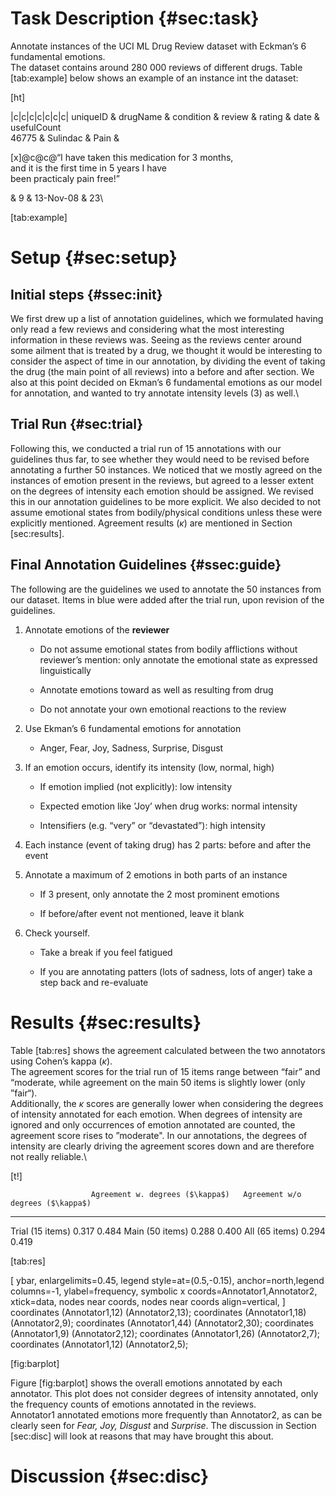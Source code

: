 Task Description {#sec:task}
================

Annotate instances of the UCI ML Drug Review dataset with Eckman’s 6
fundamental emotions.\
The dataset contains around 280 000 reviews of different drugs. Table
[tab:example] below shows an example of an instance int the dataset:

[ht]

<span> |c|c|c|c|c|c|c|</span> uniqueID & drugName & condition & review &
rating & date & usefulCount\
46775 & Sulindac & Pain &

[x]<span>@c@c@</span>“I have taken this medication for 3 months,\
and it is the first time in 5 years I have\
been practicaly pain free!”

& 9 & 13-Nov-08 & 23\

[tab:example]

Setup {#sec:setup}
=====

Initial steps {#ssec:init}
-------------

We first drew up a list of annotation guidelines, which we formulated
having only read a few reviews and considering what the most interesting
information in these reviews was. Seeing as the reviews center around
some ailment that is treated by a drug, we thought it would be
interesting to consider the aspect of time in our annotation, by
dividing the event of taking the drug (the main point of all reviews)
into a before and after section. We also at this point decided on
Ekman’s 6 fundamental emotions as our model for annotation, and wanted
to try annotate intensity levels (3) as well.\

Trial Run {#sec:trial}
---------

Following this, we conducted a trial run of 15 annotations with our
guidelines thus far, to see whether they would need to be revised before
annotating a further 50 instances. We noticed that we mostly agreed on
the instances of emotion present in the reviews, but agreed to a lesser
extent on the degrees of intensity each emotion should be assigned. We
revised this in our annotation guidelines to be more explicit. We also
decided to not assume emotional states from bodily/physical conditions
unless these were explicitly mentioned. Agreement results ($\kappa$) are
mentioned in Section [sec:results].

Final Annotation Guidelines {#ssec:guide}
---------------------------

The following are the guidelines we used to annotate the 50 instances
from our dataset. Items in blue were added after the trial run, upon
revision of the guidelines.

1.  Annotate emotions of the **reviewer**

    -   Do not assume emotional states from bodily afflictions without
        reviewer’s mention: only annotate the emotional state as
        expressed linguistically

    -   Annotate emotions toward as well as resulting from drug

    -   Do not annotate your own emotional reactions to the review

2.  Use Ekman’s 6 fundamental emotions for annotation

    -   Anger, Fear, Joy, Sadness, Surprise, Disgust

3.  If an emotion occurs, identify its intensity (low, normal, high)

    -   If emotion implied (not explicitly): low intensity

    -   Expected emotion like ’Joy’ when drug works: normal intensity

    -   Intensifiers (e.g. “very” or “devastated”): high intensity

4.  Each instance (event of taking drug) has 2 parts: before and after
    the event

5.  Annotate a maximum of 2 emotions in both parts of an instance

    -   If 3 present, only annotate the 2 most prominent emotions

    -   If before/after event not mentioned, leave it blank

6.  Check yourself.

    -   Take a break if you feel fatigued

    -   If you are annotating patters (lots of sadness, lots of anger)
        take a step back and re-evaluate

Results {#sec:results}
=======

Table [tab:res] shows the agreement calculated between the two
annotators using Cohen’s kappa ($\kappa$).\
The agreement scores for the trial run of 15 items range between “fair”
and “moderate, while agreement on the main 50 items is slightly lower
(only ”fair“).\
Additionally, the $\kappa$ scores are generally lower when considering
the degrees of intensity annotated for each emotion. When degrees of
intensity are ignored and only occurrences of emotion annotated are
counted, the agreement score rises to ”moderate". In our annotations,
the degrees of intensity are clearly driving the agreement scores down
and are therefore not really reliable.\

[t!]

                      Agreement w. degrees ($\kappa$)   Agreement w/o degrees ($\kappa$)
  ------------------ --------------------------------- ----------------------------------
   Trial (15 items)                0.317                             0.484
   Main (50 items)                 0.288                             0.400
    All (65 items)                 0.294                             0.419

[tab:res]

[ ybar, enlargelimits=0.45, legend
style=<span>at=<span>(0.5,-0.15)</span>, anchor=north,legend
columns=-1</span>, ylabel=<span>frequency</span>, symbolic x
coords=<span>Annotator1,Annotator2</span>, xtick=data, nodes near
coords, nodes near coords align=<span>vertical</span>, ] coordinates
<span>(Annotator1,12) (Annotator2,13)</span>; coordinates
<span>(Annotator1,18) (Annotator2,9)</span>; coordinates
<span>(Annotator1,44) (Annotator2,30)</span>; coordinates
<span>(Annotator1,9) (Annotator2,12)</span>; coordinates
<span>(Annotator1,26) (Annotator2,7)</span>; coordinates
<span>(Annotator1,12) (Annotator2,5)</span>;

[fig:barplot]

Figure [fig:barplot] shows the overall emotions annotated by each
annotator. This plot does not consider degrees of intensity annotated,
only the frequency counts of emotions annotated in the reviews.\
Annotator1 annotated emotions more frequently than Annotator2, as can be
clearly seen for *Fear, Joy, Disgust* and *Surprise*. The discussion in
Section [sec:disc] will look at reasons that may have brought this
about.

Discussion {#sec:disc}
==========
